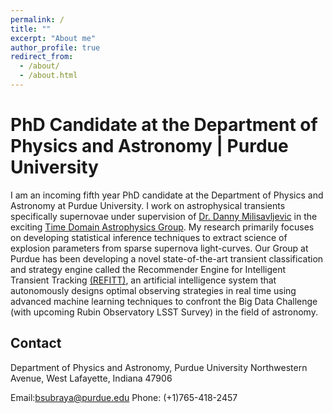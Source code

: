 ```yaml
---
permalink: /
title: ""
excerpt: "About me"
author_profile: true
redirect_from: 
  - /about/
  - /about.html
---
```


PhD Candidate at the Department of Physics and Astronomy | Purdue University
======

I am an incoming fifth year PhD candidate at the Department of Physics and Astronomy at Purdue University. I work on astrophysical transients specifically supernovae under supervision of [Dr. Danny Milisavljevic](https://www.physics.purdue.edu/milisavljevic/people.html) in the exciting [Time Domain Astrophysics Group](https://www.physics.purdue.edu/milisavljevic/index.html). My research primarily focuses on developing statistical inference techniques to extract science of explosion parameters from sparse supernova light-curves. Our Group at Purdue has been developing a novel state-of-the-art transient classification and strategy engine called the Recommender Engine for Intelligent Transient Tracking [(REFITT)](https://refitt.physics.purdue.edu/), an artificial intelligence system that autonomously designs optimal observing strategies in real time using advanced machine learning techniques to confront the Big Data Challenge (with upcoming Rubin Observatory LSST Survey) in the field of astronomy. 

Contact
------
Department of Physics and Astronomy,
Purdue University
Northwestern Avenue,
West Lafayette, Indiana 47906

Email:bsubraya@purdue.edu
Phone: (+1)765-418-2457
